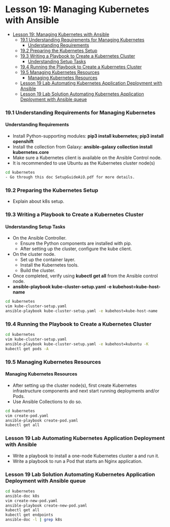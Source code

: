 # Lesson 19: Managing Kubernetes with Ansible

- [Lesson 19: Managing Kubernetes with Ansible](#lesson-19-managing-kubernetes-with-ansible)
    - [19.1 Understanding Requirements for Managing Kubernetes](#191-understanding-requirements-for-managing-kubernetes)
      - [Understanding Requirements](#understanding-requirements)
    - [19.2 Preparing the Kubernetes Setup](#192-preparing-the-kubernetes-setup)
    - [19.3 Writing a Playbook to Create a Kubernetes Cluster](#193-writing-a-playbook-to-create-a-kubernetes-cluster)
      - [Understanding Setup Tasks](#understanding-setup-tasks)
    - [19.4 Running the Playbook to Create a Kubernetes Cluster](#194-running-the-playbook-to-create-a-kubernetes-cluster)
    - [19.5 Managing Kubernetes Resources](#195-managing-kubernetes-resources)
      - [Managing Kubernetes Resources](#managing-kubernetes-resources)
    - [Lesson 19 Lab Automating Kubernetes Application Deployment with Ansible](#lesson-19-lab-automating-kubernetes-application-deployment-with-ansible)
    - [Lesson 19 Lab Solution Automating Kubernetes Application Deployment with Ansible queue](#lesson-19-lab-solution-automating-kubernetes-application-deployment-with-ansible-queue)

### 19.1 Understanding Requirements for Managing Kubernetes

#### Understanding Requirements

- Install Python-supporting modules: **pip3 install kubernetes; pip3 install openshift**
- Install the collection from Galaxy: **ansible-galaxy collection install kubernetes.core**
- Make sure a Kubernetes client is available on the Ansible Control node.
- It is recommended to use Ubuntu as the Kubernetes cluster node(s)
```bash
cd kubernetes
- Go through this doc SetupGuideAiO.pdf for more details.
```

### 19.2 Preparing the Kubernetes Setup

- Explain about k8s setup.

### 19.3 Writing a Playbook to Create a Kubernetes Cluster

#### Understanding Setup Tasks

- On the Ansible Controller.
  - Ensure the Python components are installed with pip.
  - After setting up the cluster, configure the kube client.
- On the cluster node.
  - Set up the container layer.
  - Install the Kubernetes tools.
  - Build the cluster.
- Once completed, verify using **kubectl get all** from the Ansible control node.
- **ansible-playbook kube-cluster-setup.yaml -e kubehost=kube-host-name** 
```bash
cd kubernetes
vim kube-cluster-setup.yaml
ansible-playbook kube-cluster-setup.yaml -e kubehost=kube-host-name
```
### 19.4 Running the Playbook to Create a Kubernetes Cluster

```bash
cd kubernetes
vim kube-cluster-setup.yaml
ansible-playbook kube-cluster-setup.yaml -e kubehost=kubuntu -K
kubectl get pods -A
```

### 19.5 Managing Kubernetes Resources

#### Managing Kubernetes Resources

- After setting up the cluster node(s), first create Kubernetes infrastructure components and next start running deployments and/or Pods.
- Use Ansible Collections to do so.
```bash
cd kubernetes
vim create-pod.yaml
ansible-playbook create-pod.yaml
kubectl get all
```

### Lesson 19 Lab Automating Kubernetes Application Deployment with Ansible

- Write a playbook to install a one-node Kubernetes cluster a and run it.
- Write a playbook to run a Pod that starts an Nginx application.

### Lesson 19 Lab Solution Automating Kubernetes Application Deployment with Ansible queue

```bash
cd kubernetes
ansible-doc k8s
vim create-new-pod.yaml
ansible-playbook create-new-pod.yaml
kubectl get all
kubectl get endpoints
ansible-doc -l | grep k8s
```
